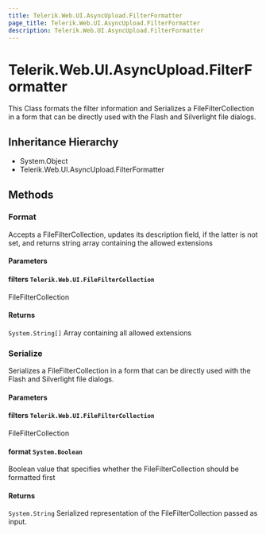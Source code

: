 ```yaml
---
title: Telerik.Web.UI.AsyncUpload.FilterFormatter
page_title: Telerik.Web.UI.AsyncUpload.FilterFormatter
description: Telerik.Web.UI.AsyncUpload.FilterFormatter
---
```


# Telerik.Web.UI.AsyncUpload.FilterFormatter

This Class formats the filter information and
            Serializes a FileFilterCollection in a form that
            can be directly used with the Flash and Silverlight file dialogs.

## Inheritance Hierarchy

* System.Object
* Telerik.Web.UI.AsyncUpload.FilterFormatter

## Methods

###  Format

Accepts a FileFilterCollection, updates its description field, if the latter is not set,
            and returns string array containing the allowed extensions

#### Parameters

#### filters `Telerik.Web.UI.FileFilterCollection`

FileFilterCollection

#### Returns

`System.String[]` Array containing all allowed extensions

###  Serialize

Serializes a FileFilterCollection in a form that can be directly used with
            the Flash and Silverlight file dialogs.

#### Parameters

#### filters `Telerik.Web.UI.FileFilterCollection`

FileFilterCollection

#### format `System.Boolean`

Boolean value that specifies whether the FileFilterCollection should be formatted first

#### Returns

`System.String` Serialized representation of the FileFilterCollection passed as input.

